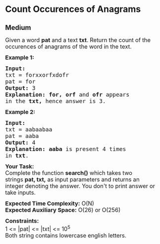 # Count Occurences of Anagrams
## Medium 
<div class="problem-statement" style="user-select: auto;">
                <p style="user-select: auto;"></p><p style="user-select: auto;"><span style="font-size: 18px; user-select: auto;">Given a word <strong style="user-select: auto;">pat</strong>&nbsp;and a text <strong style="user-select: auto;">txt</strong>. Return the count of the occurences of anagrams of the word in the text.</span></p>

<p style="user-select: auto;"><span style="font-size: 18px; user-select: auto;"><strong style="user-select: auto;">Example 1:</strong></span></p>

<pre style="user-select: auto;"><span style="font-size: 18px; user-select: auto;"><strong style="user-select: auto;">Input:
</strong>txt = forxxorfxdofr
pat = for
<strong style="user-select: auto;">Output:</strong> 3
<strong style="user-select: auto;">Explanation:</strong> <strong style="user-select: auto;">for, orf</strong> and <strong style="user-select: auto;">ofr </strong>appears
in the <strong style="user-select: auto;">txt, </strong>hence answer is 3.
</span></pre>

<p style="user-select: auto;"><span style="font-size: 18px; user-select: auto;"><strong style="user-select: auto;">Example 2:</strong></span></p>

<pre style="user-select: auto;"><span style="font-size: 18px; user-select: auto;"><strong style="user-select: auto;">Input:
</strong>txt = aabaabaa
pat = aaba
<strong style="user-select: auto;">Output:</strong> 4
<strong style="user-select: auto;">Explanation:</strong>&nbsp;<strong style="user-select: auto;">aaba</strong> is present 4 times
in <strong style="user-select: auto;">txt</strong>.
</span></pre>

<p style="user-select: auto;"><span style="font-size: 18px; user-select: auto;"><strong style="user-select: auto;">Your Task:</strong><br style="user-select: auto;">
Complete the function <strong style="user-select: auto;">search()</strong>&nbsp;which takes two strings&nbsp;<strong style="user-select: auto;">pat, txt,</strong>&nbsp;as input parameters&nbsp;and returns an integer&nbsp;denoting the answer.&nbsp;You don't to print answer or take inputs.</span></p>

<p style="user-select: auto;"><span style="font-size: 18px; user-select: auto;"><strong style="user-select: auto;">Expected Time Complexity:</strong>&nbsp;O(N)<br style="user-select: auto;">
<strong style="user-select: auto;">Expected Auxiliary Space:</strong>&nbsp;O(26) or O(256)</span></p>

<p style="user-select: auto;"><span style="font-size: 18px; user-select: auto;"><strong style="user-select: auto;">Constraints:</strong><br style="user-select: auto;">
1 &lt;=&nbsp;|pat| &lt;= |txt|&nbsp;&lt;= 10<sup style="user-select: auto;">5</sup><br style="user-select: auto;">
Both string contains lowercase english letters.</span></p>

<p style="user-select: auto;">&nbsp;</p>
 <p style="user-select: auto;"></p>
            </div>